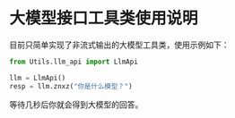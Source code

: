 # 大模型接口工具类使用说明
目前只简单实现了非流式输出的大模型工具类，使用示例如下：
```python
from Utils.llm_api import LlmApi

llm = LlmApi()
resp = llm.znxz("你是什么模型？")
```
等待几秒后你就会得到大模型的回答。